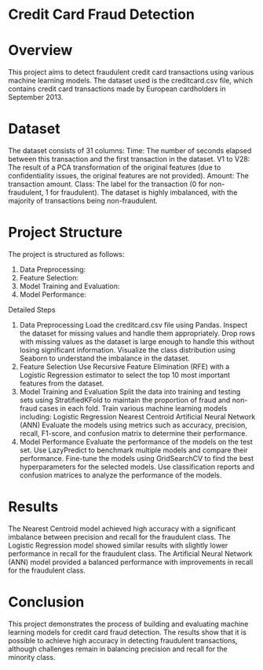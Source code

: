 # Credit Card Fraud Detection

# Overview
This project aims to detect fraudulent credit card transactions using various machine learning models. The dataset used is the creditcard.csv file, which contains credit card transactions made by European cardholders in September 2013.

# Dataset
The dataset consists of 31 columns:
Time: The number of seconds elapsed between this transaction and the first transaction in the dataset.
V1 to V28: The result of a PCA transformation of the original features (due to confidentiality issues, the original features are not provided).
Amount: The transaction amount.
Class: The label for the transaction (0 for non-fraudulent, 1 for fraudulent).
The dataset is highly imbalanced, with the majority of transactions being non-fraudulent.

# Project Structure
The project is structured as follows:
1. Data Preprocessing:
2. Feature Selection:
3. Model Training and Evaluation:
4. Model Performance:

Detailed Steps
1. Data Preprocessing
Load the creditcard.csv file using Pandas.
Inspect the dataset for missing values and handle them appropriately.
Drop rows with missing values as the dataset is large enough to handle this without losing significant information.
Visualize the class distribution using Seaborn to understand the imbalance in the dataset.
2. Feature Selection
Use Recursive Feature Elimination (RFE) with a Logistic Regression estimator to select the top 10 most important features from the dataset.
3. Model Training and Evaluation
Split the data into training and testing sets using StratifiedKFold to maintain the proportion of fraud and non-fraud cases in each fold.
Train various machine learning models including:
Logistic Regression
Nearest Centroid
Artificial Neural Network (ANN)
Evaluate the models using metrics such as accuracy, precision, recall, F1-score, and confusion matrix to determine their performance.
4. Model Performance
Evaluate the performance of the models on the test set.
Use LazyPredict to benchmark multiple models and compare their performance.
Fine-tune the models using GridSearchCV to find the best hyperparameters for the selected models.
Use classification reports and confusion matrices to analyze the performance of the models.

# Results
The Nearest Centroid model achieved high accuracy with a significant imbalance between precision and recall for the fraudulent class.
The Logistic Regression model showed similar results with slightly lower performance in recall for the fraudulent class.
The Artificial Neural Network (ANN) model provided a balanced performance with improvements in recall for the fraudulent class.

# Conclusion
This project demonstrates the process of building and evaluating machine learning models for credit card fraud detection. The results show that it is possible to achieve high accuracy in detecting fraudulent transactions, although challenges remain in balancing precision and recall for the minority class.
